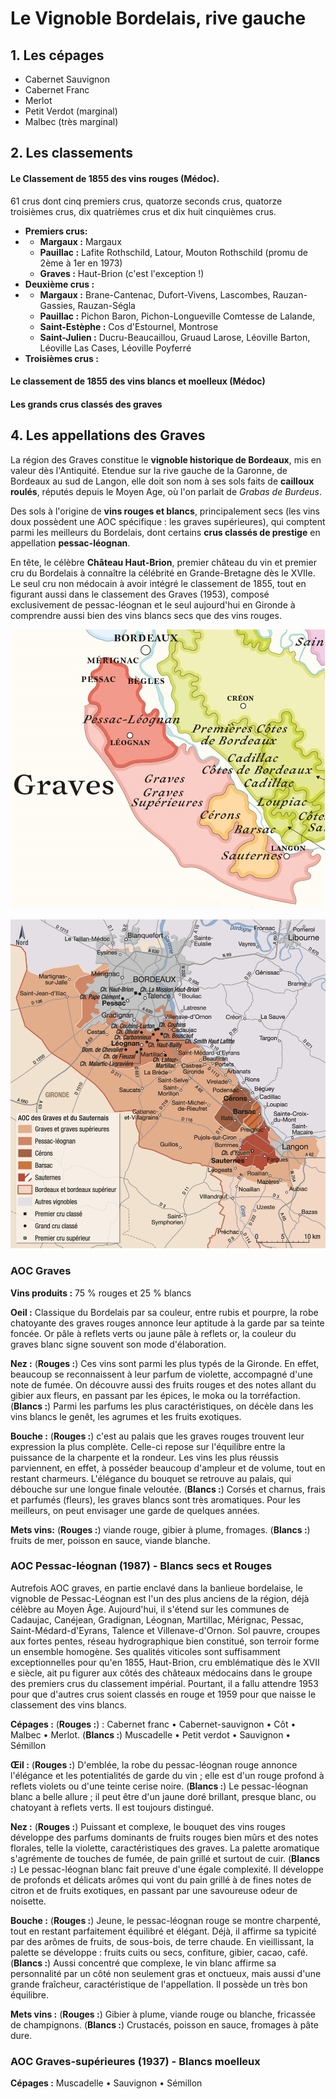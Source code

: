 # Le Vignoble Bordelais, rive gauche

## 1. Les cépages

- Cabernet Sauvignon
- Cabernet Franc
- Merlot
- Petit Verdot (marginal)
- Malbec (très marginal)


## 2. Les classements

#### Le Classement de 1855 des vins rouges (Médoc).

61 crus dont cinq premiers crus, quatorze seconds crus, quatorze troisièmes crus, dix quatrièmes crus et dix huit cinquièmes crus.

- **Premiers crus:**
- - **Margaux :** Margaux
  - **Pauillac :** Lafite Rothschild, Latour, Mouton Rothschild (promu de 2ème à 1er en 1973)
  - **Graves :** Haut-Brion (c'est l'exception !)
- **Deuxième crus :** 
- - **Margaux :** Brane-Cantenac, Dufort-Vivens, Lascombes, Rauzan-Gassies, Rauzan-Ségla
  - **Pauillac :** Pichon Baron, Pichon-Longueville Comtesse de Lalande,
  - **Saint-Estèphe :** Cos d'Estournel, Montrose
  - **Saint-Julien :** Ducru-Beaucaillou, Gruaud Larose, Léoville Barton, Léoville Las Cases, Léoville Poyferré
- **Troisièmes crus :**

#### Le classement de 1855 des vins blancs et moelleux (Médoc)

#### Les grands crus classés des graves


















## 4. Les appellations des Graves

La région des Graves constitue le **vignoble historique de Bordeaux**, mis en valeur dès l'Antiquité. Etendue sur la rive gauche de la Garonne, de Bordeaux au sud de Langon, elle doit son nom à ses sols faits de **cailloux roulés**, réputés depuis le Moyen Age, où l'on parlait de *Grabas de Burdeus*.

Des sols à l'origine de **vins rouges et blancs**, principalement secs (les vins doux possèdent une AOC spécifique : les graves supérieures), qui comptent parmi les meilleurs du Bordelais, dont certains **crus classés de prestige** en appellation **pessac-léognan**.

En tête, le célèbre **Château Haut-Brion**, premier château du vin et premier cru du Bordelais à connaître la célébrité en Grande-Bretagne dès le XVIIe. Le seul cru non médocain à avoir intégré le classement de 1855, tout en figurant aussi dans le classement des Graves (1953), composé exclusivement de pessac-léognan et le seul aujourd'hui en Gironde à comprendre aussi bien des vins blancs secs que des vins rouges.

![Graves](figures/Graves.jpg)

![Graves_Hachette](figures/Graves_Hachette.jpeg)


### AOC Graves

**Vins produits :** 75 % rouges et 25 % blancs

**Oeil :** Classique du Bordelais par sa couleur, entre rubis et pourpre, la robe chatoyante des graves rouges annonce leur aptitude à la garde par sa teinte foncée. Or pâle à reflets verts ou jaune pâle à reflets or, la couleur du graves blanc signe souvent son mode d'élaboration.

**Nez :** (**Rouges :**) Ces vins sont parmi les plus typés de la Gironde. En effet, beaucoup se reconnaissent à leur parfum de violette, accompagné d'une note de fumée. On découvre aussi des fruits rouges et des notes allant du gibier aux fleurs, en passant par les épices, le moka ou la torréfaction. (**Blancs :**) Parmi les parfums les plus caractéristiques, on décèle dans les vins blancs le genêt, les agrumes et les fruits exotiques.

**Bouche :** (**Rouges :**) c'est au palais que les graves rouges trouvent leur expression la plus complète. Celle-ci repose sur l'équilibre entre la puissance de la charpente et la rondeur. Les vins les plus réussis parviennent, en effet, à posséder beaucoup d'ampleur et de volume, tout en restant charmeurs. L'élégance du bouquet se retrouve au palais, qui débouche sur une longue finale veloutée. (**Blancs :**) Corsés et charnus, frais et parfumés (fleurs), les graves blancs sont très aromatiques. Pour les meilleurs, on peut envisager une garde de quelques années.

**Mets vins:** (**Rouges :**) viande rouge, gibier à plume, fromages. (**Blancs :**) fruits de mer, poisson en sauce, viande blanche.


### AOC Pessac-léognan (1987) - Blancs secs et Rouges

Autrefois AOC graves, en partie enclavé dans la banlieue bordelaise, le vignoble de Pessac-Léognan est l'un des plus anciens de la région, déjà célèbre au Moyen Âge. Aujourd'hui, il s'étend sur les communes de Cadaujac, Canéjean, Gradignan, Léognan, Martillac, Mérignac, Pessac, Saint-Médard-d'Eyrans, Talence et Villenave-d'Ornon. Sol pauvre, croupes aux fortes pentes, réseau hydrographique bien constitué, son terroir forme un ensemble homogène. Ses qualités viticoles sont suffisamment exceptionnelles pour qu'en 1855, Haut-Brion, cru emblématique dès le XVII e siècle, ait pu figurer aux côtés des châteaux médocains dans le groupe des premiers crus du classement impérial. Pourtant, il a fallu attendre 1953 pour que d'autres crus soient classés en rouge et 1959 pour que naisse le classement des vins blancs.

**Cépages :** (**Rouges :**) : Cabernet franc • Cabernet-sauvignon • Côt • Malbec • Merlot. (**Blancs :**) Muscadelle • Petit verdot • Sauvignon • Sémillon

**Œil :** (**Rouges :**) D'emblée, la robe du pessac-léognan rouge annonce l'élégance et les potentialités de garde du vin ; elle est d'un rouge profond à reflets violets ou d'une teinte cerise noire. (**Blancs :**) Le pessac-léognan blanc a belle allure ; il peut être d'un jaune doré brillant, presque blanc, ou chatoyant à reflets verts. Il est toujours distingué.

**Nez :** (**Rouges :**) Puissant et complexe, le bouquet des vins rouges développe des parfums dominants de fruits rouges bien mûrs et des notes florales, telle la violette, caractéristiques des graves. La palette aromatique s'agrémente de touches de fumée, de pain grillé et surtout de cuir. (**Blancs :**) Le pessac-léognan blanc fait preuve d'une égale complexité. Il développe de profonds et délicats arômes qui vont du pain grillé à de fines notes de citron et de fruits exotiques, en passant par une savoureuse odeur de noisette.

**Bouche :** (**Rouges :**) Jeune, le pessac-léognan rouge se montre charpenté, tout en restant parfaitement équilibré et élégant. Déjà, il affirme sa typicité par des arômes de fruits, de sous-bois, de terre chaude. En vieillissant, la palette se développe : fruits cuits ou secs, confiture, gibier, cacao, café. (**Blancs :**) Aussi concentré que complexe, le vin blanc affirme sa personnalité par un côté non seulement gras et onctueux, mais aussi d'une grande fraîcheur, caractéristique de l'appellation. Il possède un très bon équilibre.

**Mets vins :** (**Rouges :**) Gibier à plume, viande rouge ou blanche, fricassée de champignons. (**Blancs :**) Crustacés, poisson en sauce, fromages à pâte dure.


### AOC Graves-supérieures (1937) - Blancs moelleux

**Cépages :** Muscadelle • Sauvignon • Sémillon
